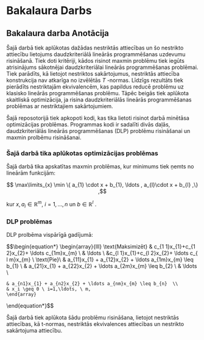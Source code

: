 # Bakalaura Darbs

## Bakalaura darba Anotācija

Šajā darbā tiek aplūkotas dažādas nestriktās attiecības un šo nestrikto attiecību lietojums daudzkriteriālā lineārās programmēšanas uzdevumu risināšanā. Tiek doti kritēriji, kādos risinot maxmin problēmu tiek iegūts atrisinājums sākotnējai daudzkriteriālai lineārās programmēšanas problēmai. Tiek parādīts, kā lietojot nestriktos sakārtojumus,  nestriktās attiecība konstrukcija nav atkarīga no izvēlētās $T$  -normas. Līdzīgs rezultāts tiek pierādīts nestriktajām ekvivalencēm, kas papildus reducē problēmu uz klasisko lineārās programmēšanas problēmu.  Tāpēc beigās tiek aplūkota skaitliskā optimizācija, ja risina daudzkriteriālās lineārās programmēšanas problēmas ar nestriktajiem sakārtojumiem.

Šajā reposotorijā tiek apkopoti kodi, kas tika lietoti risinot darbā minētāsa optimizācijas problēmas. Programmas kodi ir sadalīti divās daļās, daudzkriteriālās lineārās programmēšanas (DLP) problēmu risināšanai un maxmin prolbēmu risināšanai.

### Šajā darbā tika aplūkotas optimizācijas problēmas


Šajā darbā tika apskatītas maxmin problēmas, kur minimums tiek ņemts no lineārām funkcijām: 

$$    \max\limits_{x}  \min \{  a_{1} \cdot x + b_{1}, \ldots , a_{l}\cdot  x + b_{l} ,\} ,$$

kur $x, a_{i} \in \mathbb{R}^m$,  $i=1,...,n$ un $b \in \mathbb{R}^l$ .


###  DLP problēmas

DLP prolbēma vispārīgā gadījumā: 

$$\begin{equation*} 
    \begin{array}{lll}
    \text{Maksimizēt} 
    & c_{1 1}x_{1}+c_{1 2}x_{2}+ \ldots c_{1m}x_{m} \\
    & \ldots \\
    &c_{l 1}x_{1}+c_{l 2}x_{2}+ \ldots c_{ l m}x_{m} \\
    \text{Pie}\\
    & a_{11}x_{1} + a_{12}x_{2} + \ldots a_{1m}x_{m} \leq b_{1}  \\
    & a_{21}x_{1} + a_{22}x_{2} + \ldots a_{2m}x_{m} \leq b_{2}  \\
    & \ldots \\

    & a_{n1}x_{1} + a_{n2}x_{2} + \ldots a_{nm}x_{m} \leq b_{n}  \\
    & x_i \geq 0 \ i=1,\ldots, \ m,
    \end{array}
\end{equation*}$$


Šajā darbā tiek aplūkota šādu problēmu risināšana, lietojot nestriktās attiecības, kā t-normas, nestriktās ekvivalences attiecības un nestrikto sakārtojuma attiecību. 